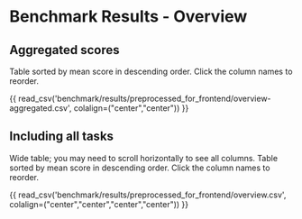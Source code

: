 # Benchmark Results - Overview

## Aggregated scores

Table sorted by mean score in descending order.
Click the column names to reorder.

{{ read_csv('benchmark/results/preprocessed_for_frontend/overview-aggregated.csv', colalign=("center","center")) }}

## Including all tasks

Wide table; you may need to scroll horizontally to see all columns.
Table sorted by mean score in descending order.
Click the column names to reorder.

{{ read_csv('benchmark/results/preprocessed_for_frontend/overview.csv', colalign=("center","center","center","center")) }}